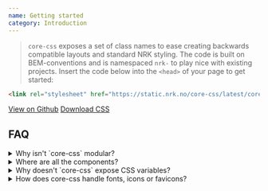 ```yaml
---
name: Getting started
category: Introduction
---
```


<link rel="stylesheet" href="docs.css">

> `core-css` exposes a set of class names to ease creating backwards compatible layouts and standard NRK styling. The code is built on BEM-conventions and is namespaced `nrk-` to play nice with existing projects. Insert the code below into the `<head>` of your page to get started:

```html
<link rel="stylesheet" href="https://static.nrk.no/core-css/latest/core-css.min.css">
```

<a class="nrk-button" href="https://github.com/nrkno/core-css">View on Github</a>
<a class="nrk-button" href="https://github.com/nrkno/core-css/archive/master.zip">Download CSS</a>

## FAQ

<details>
<summary>Why isn't `core-css` modular?</summary>
One of the missions of having a shared css-foundation, is to provide a consistent and predictable coding environment across platforms and products. If core-css is modularised, a team can for instance easily opt out the button, making the css environment less predictable when other teams are to contribute.
</details>

<details>
<summary>Where are all the components?</summary>
As `core-css` is the foundation for many NRK products, a low overhead is important. Components therefore live in their own repositories and can be consumed when needed. Instead, core-css provides the common CSS denominators between all of NRK's sites.
</details>

<details>
<summary>Why doesn't `core-css` expose CSS variables?</summary>
While both sizes and NRK brand colors are exposed in core-css, these should not be altered. nrk-xs-12of12 should always result in 100%, and nrk-color-spot should always result in the official spot color of NRK. CSS-variables are cascading, and can break predictability. Instead, each product is free to define their own colors in form of new selectors.
</details>

<details>
<summary>How does core-css handle fonts, icons or favicons?</summary>
Assets are not handled by core-css, as these are separate projects. Please see refer to the core-styleguide.
</details>
